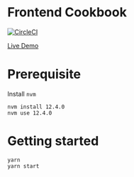 # Frontend Cookbook

[![CircleCI](https://circleci.com/gh/hiiamyes/frontend-cookbook/tree/master.svg?style=svg)](https://circleci.com/gh/hiiamyes/frontend-cookbook/tree/master)

[Live Demo](https://frontend-cookbook.yeslee.me)

# Prerequisite

Install `nvm`

```
nvm install 12.4.0
nvm use 12.4.0
```

# Getting started

```
yarn
yarn start
```
